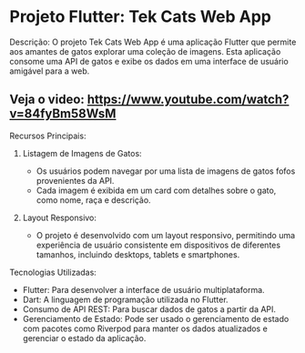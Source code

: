 # Projeto Flutter: Tek Cats Web App

Descrição:
O projeto Tek Cats Web App é uma aplicação Flutter que permite aos amantes de gatos explorar uma coleção de imagens. Esta aplicação consome uma API de gatos e exibe os dados em uma interface de usuário amigável para a web.

## Veja o video: https://www.youtube.com/watch?v=84fyBm58WsM

Recursos Principais:

1. Listagem de Imagens de Gatos:
   - Os usuários podem navegar por uma lista de imagens de gatos fofos provenientes da API.
   - Cada imagem é exibida em um card com detalhes sobre o gato, como nome, raça e descrição.
 
2. Layout Responsivo:
   - O projeto é desenvolvido com um layout responsivo, permitindo uma experiência de usuário consistente em dispositivos de diferentes tamanhos, incluindo desktops, tablets e smartphones.

Tecnologias Utilizadas:

- Flutter: Para desenvolver a interface de usuário multiplataforma.
- Dart: A linguagem de programação utilizada no Flutter.
- Consumo de API REST: Para buscar dados de gatos a partir da API.
- Gerenciamento de Estado: Pode ser usado o gerenciamento de estado com pacotes como Riverpod para manter os dados atualizados e gerenciar o estado da aplicação.

